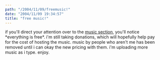 ```yaml
---
path: "/2004/11/09/freemusic!" 
date: "2004/11/09 19:34:57" 
title: "free music!" 
---
```

<p>if you'll direct your attention over to the <a href="http://music.randomchaos.com/">music section</a>, you'll notice *everything is free*. i'm still taking donations, which will hopefully help pay for the cost of hosting the music. music by people who aren't me has been removed until i can okay the new pricing with them. i'm uploading more music as i type. enjoy.</p>